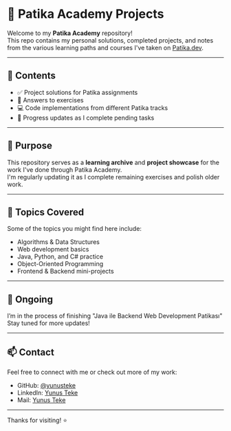 # 📘 Patika Academy Projects

Welcome to my **Patika Academy** repository!  
This repo contains my personal solutions, completed projects, and notes from the various learning paths and courses I've taken on [Patika.dev](https://www.patika.dev).

---

## 📂 Contents

- ✅ Project solutions for Patika assignments
- 📝 Answers to exercises  
- 💻 Code implementations from different Patika tracks
- 🚀 Progress updates as I complete pending tasks

---

## 🎯 Purpose

This repository serves as a **learning archive** and **project showcase** for the work I've done through Patika Academy.  
I'm regularly updating it as I complete remaining exercises and polish older work.

---

## 🧠 Topics Covered

Some of the topics you might find here include:

- Algorithms & Data Structures 
- Web development basics
- Java, Python, and C# practice
- Object-Oriented Programming
- Frontend & Backend mini-projects

---

## 🚧 Ongoing

I’m in the process of finishing "Java ile Backend Web Development Patikası"  
Stay tuned for more updates!

---

## 📫 Contact

Feel free to connect with me or check out more of my work:

- GitHub: [@yunusteke](https://github.com/yunusteke)
- LinkedIn: [Yunus Teke](https://www.linkedin.com/in/yunusteke)
- Mail: [Yunus Teke](yunus.teke@metu.edu.tr)

---

Thanks for visiting! ⭐  
